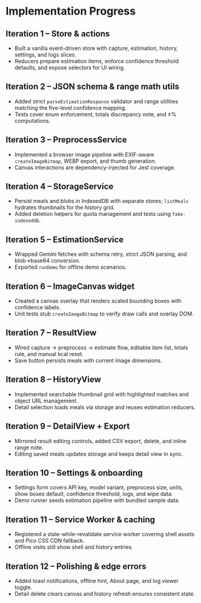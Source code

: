 # Implementation Progress

## Iteration 1 – Store & actions
- Built a vanilla event-driven store with capture, estimation, history, settings, and logs slices.
- Reducers prepare estimation items, enforce confidence threshold defaults, and expose selectors for UI wiring.

## Iteration 2 – JSON schema & range math utils
- Added strict `parseEstimationResponse` validator and range utilities matching the five-level confidence mapping.
- Tests cover enum enforcement, totals discrepancy note, and ±% computations.

## Iteration 3 – PreprocessService
- Implemented a browser image pipeline with EXIF-aware `createImageBitmap`, WEBP export, and thumb generation.
- Canvas interactions are dependency-injected for Jest coverage.

## Iteration 4 – StorageService
- Persist meals and blobs in IndexedDB with separate stores; `listMeals` hydrates thumbnails for the history grid.
- Added deletion helpers for quota management and tests using `fake-indexeddb`.

## Iteration 5 – EstimationService
- Wrapped Gemini fetches with schema retry, strict JSON parsing, and blob→base64 conversion.
- Exported `runDemo` for offline demo scenarios.

## Iteration 6 – ImageCanvas widget
- Created a canvas overlay that renders scaled bounding boxes with confidence labels.
- Unit tests stub `createImageBitmap` to verify draw calls and overlay DOM.

## Iteration 7 – ResultView
- Wired capture → preprocess → estimate flow, editable item list, totals rule, and manual kcal reset.
- Save button persists meals with current image dimensions.

## Iteration 8 – HistoryView
- Implemented searchable thumbnail grid with highlighted matches and object URL management.
- Detail selection loads meals via storage and reuses estimation reducers.

## Iteration 9 – DetailView + Export
- Mirrored result editing controls, added CSV export, delete, and inline range note.
- Editing saved meals updates storage and keeps detail view in sync.

## Iteration 10 – Settings & onboarding
- Settings form covers API key, model variant, preprocess size, units, show boxes default, confidence threshold, logs, and wipe data.
- Demo runner seeds estimation pipeline with bundled sample data.

## Iteration 11 – Service Worker & caching
- Registered a stale-while-revalidate service worker covering shell assets and Pico CSS CDN fallback.
- Offline visits still show shell and history entries.

## Iteration 12 – Polishing & edge errors
- Added toast notifications, offline hint, About page, and log viewer toggle.
- Detail delete clears canvas and history refresh ensures consistent state.
